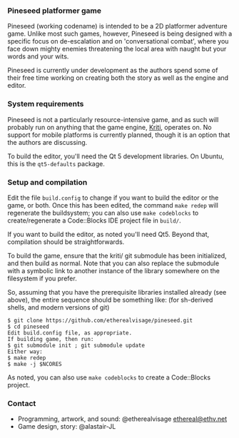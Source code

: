 ### Pineseed platformer game

Pineseed (working codename) is intended to be a 2D platformer adventure game.
Unlike most such games, however, Pineseed is being designed with a specific
focus on de-escalation and on 'conversational combat', where you face down
mighty enemies threatening the local area with naught but your words and your
wits.

Pineseed is currently under development as the authors spend some of their free
time working on creating both the story as well as the engine and editor.

### System requirements

Pineseed is not a particularly resource-intensive game, and as such will
probably run on anything that the game engine,
[Kriti](https://github.com/etherealvisage/kriti), operates on. No support for
mobile platforms is currently planned, though it is an option that the authors
are discussing.

To build the editor, you'll need the Qt 5 development libraries. On Ubuntu,
this is the `qt5-defaults` package.

### Setup and compilation

Edit the file `build.config` to change if you want to build the editor or the
game, or both. Once this has been edited, the command `make redep` will
regenerate the buildsystem; you can also use `make codeblocks` to
create/regenerate a Code::Blocks IDE project file in `build/`.

If you want to build the editor, as noted you'll need Qt5. Beyond that,
compilation should be straightforwards.

To build the game, ensure that the kriti/ git submodule has been initialized,
and then build as normal. Note that you can also replace the submodule with a
symbolic link to another instance of the library somewhere on the filesystem
if you prefer.

So, assuming that you have the prerequisite libraries installed already (see
above), the entire sequence should be something like: (for sh-derived shells,
and modern versions of git)

    $ git clone https://github.com/etherealvisage/pineseed.git
    $ cd pineseed
    Edit build.config file, as appropriate.
    If building game, then run:
    $ git submodule init ; git submodule update
    Either way:
    $ make redep
    $ make -j $NCORES

As noted, you can also use `make codeblocks` to create a Code::Blocks project.

### Contact

* Programming, artwork, and sound: @etherealvisage <ethereal@ethv.net>
* Game design, story: @alastair-JL
